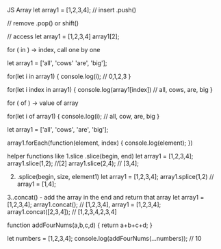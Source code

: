 JS Array
let array1 = [1,2,3,4];
// insert
.push()

// remove
.pop() or shift()

// access
let array1 = [1,2,3,4]
array1[2];

for ( in ) -> index, call one by one

let array1 = ['all', 'cows' 'are', 'big'];

for(let i in array1) {
console.log(i); // 0,1,2,3
}

for(let i index in array1) {
console.log(array1[index]) // all, cows, are, big
}

for ( of ) -> value of array

for(let i of array1) {
console.log(i); // all, cow, are, big
}

let array1 = ['all', 'cows', 'are', 'big'];

array1.forEach(function(element, index) {
console.log(element);
})

helper functions like
1.slice
.slice(begin, end)
let array1 = [1,2,3,4];
array1.slice(1,2); //[2]
array1.slice(2,4); // [3,4];

2. .splice(begin, size, element1)
   let array1 = [1,2,3,4];
   array1.splice(1,2) // array1 = [1,4];

3..concat() - add the array in the end and return that array
let array1 = [1,2,3,4];
array1.concat(); // [1,2,3,4], array1 = [1,2,3,4];
array1.concat([2,3,4]); // [1,2,3,4,2,3,4]

function addFourNums(a,b,c,d) {
return a+b+c+d;
}

let numbers = [1,2,3,4];
console.log(addFourNums(...numbers)); // 10
